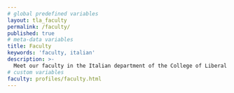 ```yaml
---
# global predefined variables
layout: tla_faculty
permalink: /faculty/
published: true
# meta-data variables
title: Faculty
keywords: 'faculty, italian'
description: >-
  Meet our faculty in the Italian department of the College of Liberal Arts at Temple University!
# custom variables
faculty: profiles/faculty.html
---
```

